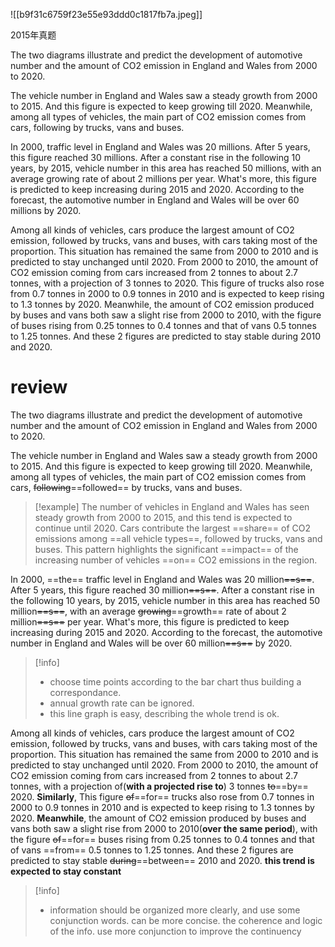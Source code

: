 ![[b9f31c6759f23e55e93ddd0c1817fb7a.jpeg]]

2015年真题

The two diagrams illustrate and predict the development of automotive number and the amount of CO2 emission in England and Wales from 2000 to 2020.

The vehicle number in England and Wales saw a steady growth from 2000 to 2015. And this figure is expected to keep growing till 2020. Meanwhile, among all types of vehicles, the main part of CO2 emission comes from cars, following by trucks, vans and buses.

In 2000, traffic level in England and Wales was 20 millions. After 5 years, this figure reached 30 millions. After a constant rise in the following 10 years, by 2015, vehicle number in this area has reached 50 millions, with an average growing rate of about 2 millions per year. What's more, this figure is predicted to keep increasing during 2015 and 2020. According to the forecast, the automotive number in England and Wales will be over 60 millions by 2020.

Among all kinds of vehicles, cars produce the largest amount of CO2 emission, followed by trucks, vans and buses, with cars taking most of the proportion. This situation has remained the same from 2000 to 2010 and is predicted to stay unchanged until 2020. From 2000 to 2010, the amount of CO2 emission coming from cars increased from 2 tonnes to about 2.7 tonnes, with a projection of 3 tonnes to 2020. This figure of trucks also rose from 0.7 tonnes in 2000 to 0.9 tonnes in 2010 and is expected to keep rising to 1.3 tonnes by 2020. Meanwhile, the amount of CO2 emission produced by buses and vans both saw a slight rise from 2000 to 2010, with the figure of buses rising from 0.25 tonnes to 0.4 tonnes and that of vans 0.5 tonnes to 1.25 tonnes. And these 2 figures are predicted to stay stable during 2010 and 2020.


# review
The two diagrams illustrate and predict the development of automotive number and the amount of CO2 emission in England and Wales from 2000 to 2020.

The vehicle number in England and Wales saw a steady growth from 2000 to 2015. And this figure is expected to keep growing till 2020. Meanwhile, among all types of vehicles, the main part of CO2 emission comes from cars, ~~following~~==followed== by trucks, vans and buses.

> [!example]
> The number of vehicles in England and Wales has seen steady growth from 2000 to 2015, and this tend is expected to continue until 2020. Cars contribute the largest ==share== of CO2 emissions among ==all vehicle types==, followed by trucks, vans and buses. This pattern highlights the significant ==impact== of the increasing number of vehicles ==on== CO2 emissions in the region.

In 2000, ==the== traffic level in England and Wales was 20 million~~==s==~~. After 5 years, this figure reached 30 million~~==s==~~. After a constant rise in the following 10 years, by 2015, vehicle number in this area has reached 50 million~~==s==~~, with an average ~~growing~~==growth== rate of about 2 million~~==s==~~ per year. What's more, this figure is predicted to keep increasing during 2015 and 2020. According to the forecast, the automotive number in England and Wales will be over 60 million~~==s==~~ by 2020.

> [!info]
> - choose time points according to the bar chart thus building a correspondance.
> - annual growth rate can be ignored.
> - this line graph is easy, describing the whole trend is ok.

Among all kinds of vehicles, cars produce the largest amount of CO2 emission, followed by trucks, vans and buses, with cars taking most of the proportion. This situation has remained the same from 2000 to 2010 and is predicted to stay unchanged until 2020. From 2000 to 2010, the amount of CO2 emission coming from cars increased from 2 tonnes to about 2.7 tonnes, with a projection of(**with a projected rise to**) 3 tonnes ~~to~~==by== 2020. **Similarly**, This figure ~~of~~==for== trucks also rose from 0.7 tonnes in 2000 to 0.9 tonnes in 2010 and is expected to keep rising to 1.3 tonnes by 2020. **Meanwhile**, the amount of CO2 emission produced by buses and vans both saw a slight rise from 2000 to 2010(**over the same period**), with the figure ~~of~~==for== buses rising from 0.25 tonnes to 0.4 tonnes and that of vans ==from== 0.5 tonnes to 1.25 tonnes. And these 2 figures are predicted to stay stable ~~during~~==between== 2010 and 2020. **this trend is expected to stay constant**

> [!info]
> - information should be organized more clearly, and use some conjunction words.
> can be more concise.
> the coherence and logic of the info. use more conjunction to improve the continuency
